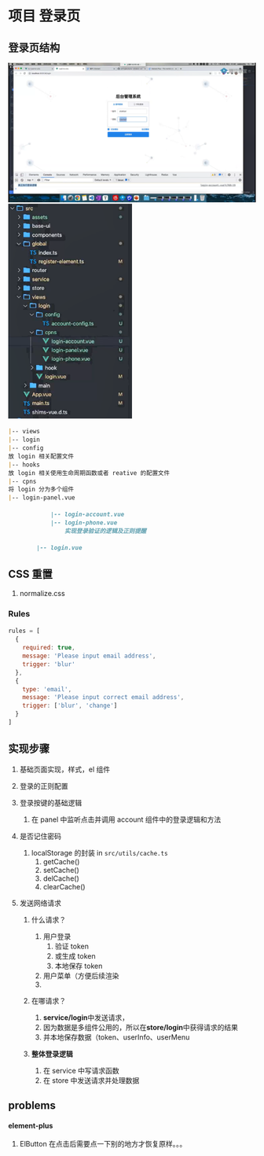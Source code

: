 # 项目 登录页

## 登录页结构

<div align=center><img src='./img/loginPage.png'></div>

<img src='./img/loginsystm.png' width='50%'>

```md
|-- views
|-- login
|-- config
放 login 相关配置文件
|-- hooks
放 login 相关使用生命周期函数或者 reative 的配置文件
|-- cpns
将 login 分为多个组件
|-- login-panel.vue

            |-- login-account.vue
            |-- login-phone.vue
                实现登录验证的逻辑及正则提醒

        |-- login.vue
```

## CSS 重置

1. normalize.css

### Rules

```js
rules = [
  {
    required: true,
    message: 'Please input email address',
    trigger: 'blur'
  },
  {
    type: 'email',
    message: 'Please input correct email address',
    trigger: ['blur', 'change']
  }
]
```

## 实现步骤

1. 基础页面实现，样式，el 组件
2. 登录的正则配置
3. 登录按键的基础逻辑
   1. 在 panel 中监听点击并调用 account 组件中的登录逻辑和方法
4. 是否记住密码
   1. localStorage 的封装 in `src/utils/cache.ts`
      1. getCache()
      2. setCache()
      3. delCache()
      4. clearCache()
5. 发送网络请求

   1. 什么请求？
      1. 用户登录
         1. 验证 token
         2. 或生成 token
         3. 本地保存 token
      2. 用户菜单（方便后续渲染
      3.
   2. 在哪请求？

      1. **service/login**中发送请求，
      2. 因为数据是多组件公用的，所以在**store/login**中获得请求的结果
      3. 并本地保存数据（token、userInfo、userMenu

   3. **整体登录逻辑**
      1. 在 service 中写请求函数
      2. 在 store 中发送请求并处理数据

## problems

#### element-plus

1. ElButton 在点击后需要点一下别的地方才恢复原样。。。
